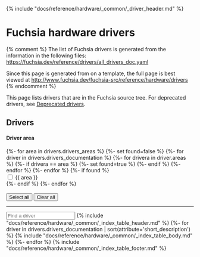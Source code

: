 {% include "docs/reference/hardware/_common/_driver_header.md" %}

# Fuchsia hardware drivers

{% comment %}
The list of Fuchsia drivers is generated from the information in the following
files:
https://fuchsia.dev/reference/drivers/all_drivers_doc.yaml

Since this page is generated from on a template, the full page is best viewed at
http://www.fuchsia.dev/fuchsia-src/reference/hardware/drivers
{% endcomment %}

This page lists drivers that are in the Fuchsia source tree. For deprecated
drivers, see [Deprecated drivers](/docs/reference/hardware/driver-epitaphs.md).

<a name="drivers"><h2>Drivers</h2></a>
<div class="form-checkbox">
  <h4 class="showalways">Driver area</h4>
<form id="filter-checkboxes-reset">
  {%- for area in drivers.drivers_areas %}
    {%- set found=false %}
    {%- for driver in drivers.drivers_documentation %}
        {%- for drivera in driver.areas %}
          {%- if drivera == area %}
            {%- set found=true %}
          {%- endif %}
        {%- endfor %}
    {%- endfor %}
    {%- if found %}
      <div class="checkbox-div">
        <input type="checkbox" value="area-{{ area|lower|replace(' ','-')|replace('.','-') }}"
        id="checkbox-reset-{{ area|lower|replace(' ','-')|replace('.','-') }}">
        <label for="checkbox-reset-{{ area|lower|replace(' ','-')|replace('.','-') }}">{{ area }}</label>
      </div>
    {%- endif %}
  {%- endfor %}
  <br>
  <br>
  <button class="select-all">Select all</button>
  <button class="clear-all">Clear all</button>
  <hr>
</form>
  <devsite-filter match="all" checkbox-form-id="filter-checkboxes-reset" sortable="0">
  <input type="text" placeholder="Find a driver" column="all">
{% include "docs/reference/hardware/_common/_index_table_header.md" %}
{%- for driver in drivers.drivers_documentation | sort(attribute='short_description') %}
        {% include "docs/reference/hardware/_common/_index_table_body.md" %}
{%- endfor %}
{% include "docs/reference/hardware/_common/_index_table_footer.md" %}
</div>
